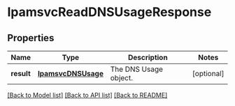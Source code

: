 # IpamsvcReadDNSUsageResponse

## Properties
Name | Type | Description | Notes
------------ | ------------- | ------------- | -------------
**result** | [**IpamsvcDNSUsage**](IpamsvcDNSUsage.md) | The DNS Usage object. | [optional] 

[[Back to Model list]](../README.md#documentation-for-models) [[Back to API list]](../README.md#documentation-for-api-endpoints) [[Back to README]](../README.md)



